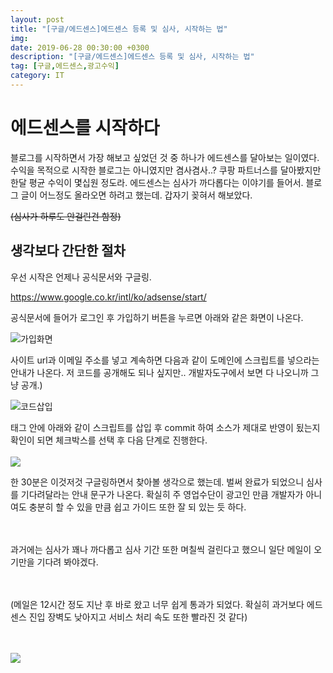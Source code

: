 ```yaml
---
layout: post
title: "[구글/에드센스]에드센스 등록 및 심사, 시작하는 법"
img:
date: 2019-06-28 00:30:00 +0300
description: "[구글/에드센스]에드센스 등록 및 심사, 시작하는 법"
tag: [구글,에드센스,광고수익]
category: IT
---
```



# 에드센스를 시작하다

  블로그를 시작하면서 가장 해보고 싶었던 것 중 하나가 에드센스를 달아보는 일이였다.
 수익을 목적으로 시작한 블로그는 아니였지만 겸사겸사..?
	쿠팡 파트너스를 달아봤지만 한달 평균 수익이 몇십원 정도라. 에드센스는 심사가 까다롭다는 이야기를 들어서. 블로그 글이 어느정도 올라오면 하려고 했는데. 갑자기 꽂혀서 해보았다.


~~(심사가 하루도 안걸린건 함정)~~



## 생각보다 간단한 절차

 우선 시작은 언제나 공식문서와 구글링.

https://www.google.co.kr/intl/ko/adsense/start/

공식문서에 들어가 로그인 후 가입하기 버튼을 누르면 아래와 같은 화면이 나온다.

![가입화면]({{site.url}}/assets/img/20190628/join.png)

사이트 url과 이메일 주소를 넣고 계속하면 다음과 같이 도메인에 스크립트를 넣으라는 안내가 나온다.
저 코드를 공개해도 되나 싶지만.. 개발자도구에서 보면 다 나오니까 그냥 공개.)

![코드삽입]({{site.url}}/assets/img/20190628/2.png)

<head> 태그 안에 아래와 같이 스크립트를 삽입 후 commit 하여 소스가 제대로 반영이 됬는지 확인이 되면 체크박스를 선택 후 다음 단계로 진행한다.<br/>
<br/>


<img src="{{site.url}}/assets/img/20190628/3.png"/>


한 30분은 이것저것 구글링하면서 찾아볼 생각으로 했는데. 벌써 완료가 되었으니 심사를 기다려달라는 안내 문구가 나온다.
확실히 주 영업수단이 광고인 만큼 개발자가 아니여도 충분히 할 수 있을 만큼 쉽고 가이드 또한 잘 되 있는 듯 하다.

<br/><br/>과거에는 심사가 꽤나 까다롭고 심사 기간 또한 며칠씩 걸린다고 했으니 일단 메일이 오기만을 기다려 봐야겠다.

<br/><br/>
(메일은 12시간 정도 지난 후 바로 왔고 너무 쉽게 통과가 되었다. 확실히 과거보다 에드센스 진입 장벽도 낮아지고 서비스 처리 속도 또한 빨라진 것 같다)  
<br/>
<br/>

<img src="{{site.url}}/assets/img/20190628/4.png"/>

